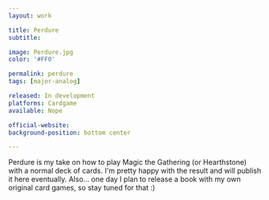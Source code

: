 ```yaml
---
layout: work

title: Perdure
subtitle:

image: Perdure.jpg
color: '#FF0'

permalink: perdure
tags: [major-analog]

released: In development
platforms: Cardgame
available: Nope

official-website:
background-position: bottom center

---
```


Perdure is my take on how to play Magic the Gathering (or Hearthstone) with a normal deck of cards. I'm pretty happy with the result and will publish it here eventually. Also... one day I plan to release a book with my own original card games, so stay tuned for that :)
